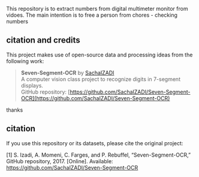 This repository is to extract numbers from digital multimeter monitor from vidoes.
The main intention is to free a person from chores - checking numbers


## citation and credits

This project makes use of open-source data and processing ideas from the following work:

> **Seven-Segment-OCR** by [SachaIZADI](https://github.com/SachaIZADI/Seven-Segment-OCR)  
> A computer vision class project to recognize digits in 7-segment displays.  
> GitHub repository: [https://github.com/SachaIZADI/Seven-Segment-OCR](https://github.com/SachaIZADI/Seven-Segment-OCR)

thanks

## citation

If you use this repository or its datasets, please cite the original project:

[1] S. Izadi, A. Momeni, C. Farges, and P. Rebuffel, “Seven-Segment-OCR,” GitHub repository, 2017. [Online]. Available: https://github.com/SachaIZADI/Seven-Segment-OCR
